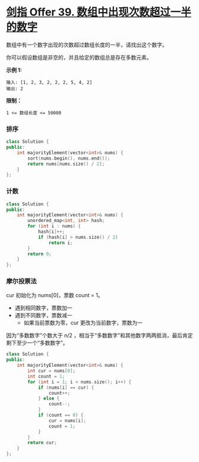 # [剑指 Offer 39. 数组中出现次数超过一半的数字](https://leetcode.cn/problems/shu-zu-zhong-chu-xian-ci-shu-chao-guo-yi-ban-de-shu-zi-lcof/)

数组中有一个数字出现的次数超过数组长度的一半，请找出这个数字。

你可以假设数组是非空的，并且给定的数组总是存在多数元素。

**示例 1:**

```
输入: [1, 2, 3, 2, 2, 2, 5, 4, 2]
输出: 2
```

**限制：**

```
1 <= 数组长度 <= 50000
```

### 排序

```c++
class Solution {
public:
    int majorityElement(vector<int>& nums) {
        sort(nums.begin(), nums.end());
        return nums[nums.size() / 2];
    }
};
```

### 计数

```c++
class Solution {
public:
    int majorityElement(vector<int>& nums) {
        unordered_map<int, int> hash;
        for (int i : nums) {
            hash[i]++;
            if (hash[i] > nums.size() / 2)
                return i;
        }
        return 0;
    }
};
```

### 摩尔投票法

cur 初始化为 nums[0]，票数 count = 1。

- 遇到相同数字，票数加一
- 遇到不同数字，票数减一
  - 如果当前票数为零，cur 更改为当前数字，票数为一

因为“多数数字”个数大于 n/2 ，相当于“多数数字”和其他数字两两抵消，最后肯定剩下至少一个“多数数字”。

```c++
class Solution {
public:
    int majorityElement(vector<int>& nums) {
        int cur = nums[0];
        int count = 1;
        for (int i = 1; i < nums.size(); i++) {
            if (nums[i] == cur) {
                count++;
            } else {
                count--;
            }
            if (count == 0) {
                cur = nums[i];
                count = 1;
            }
        }
        return cur;
    }
};
```

